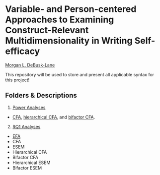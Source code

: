 # Variable- and Person-centered Approaches to Examining Construct-Relevant Multidimensionality in Writing Self-efficacy  
[Morgan L. DeBusk-Lane](http://www.mldebusklane.com)

This repository will be used to store and present all applicable syntax for this project!

## Folders & Descriptions
1. [Power Analyses](https://github.com/debusklaneml/hatch/tree/master/Power_Analyses)
* [CFA](https://github.com/debusklaneml/hatch/blob/master/Power_Analyses/CFA.inp), [hierarchical CFA](https://github.com/debusklaneml/hatch/blob/master/Power_Analyses/hCFA.inp), and [bifactor CFA](https://github.com/debusklaneml/hatch/blob/master/Power_Analyses/biCFA.inp).
2. [RQ1 Analyses](https://github.com/debusklaneml/hatch/tree/master/RQ1)
* [EFA](https://github.com/debusklaneml/hatch/blob/master/RQ1/EFA.inp)
* CFA
* ESEM
* Hierarchical CFA
* Bifactor CFA
* Hierarchical ESEM
* Bifactor ESEM
  


